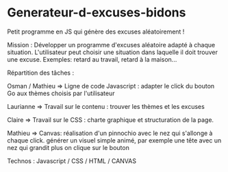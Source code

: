 # Generateur-d-excuses-bidons
Petit programme en JS qui génère des excuses aléatoirement !

Mission :
Développer un programme d'excuses aléatoire adapté à chaque situation.
L'utilisateur peut choisir une situation dans laquelle il doit trouver une excuse. Exemples: retard au travail, retard à la maison...



Répartition des tâches :

Osman / Mathieu => Ligne de code Javascript : adapter le click du bouton Go aux thèmes choisis par l'utilisateur

Laurianne => Travail sur le contenu : trouver les thèmes et les excuses

Claire => Travail sur le CSS : charte graphique et structuration de la page.

Mathieu => Canvas: réalisation d'un pinnochio avec le nez qui s'allonge à chaque click. générer un visuel simple animé, par exemple une tête avec un nez qui grandit plus on clique sur le bouton


Technos : Javascript / CSS / HTML / CANVAS
